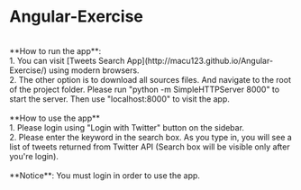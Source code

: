 # Angular-Exercise
<br>
**How to run the app**:<br>
1. You can visit [Tweets Search App](http://macu123.github.io/Angular-Exercise/) using modern browsers.<br>
2. The other option is to download all sources files. And navigate to the root of the project folder. Please run "python -m SimpleHTTPServer 8000" to start the server. Then use "localhost:8000" to visit the app.
<br>
<br>
**How to use the app**<br>
1. Please login using "Login with Twitter" button on the sidebar.<br>
2. Please enter the keyword in the search box. As you type in, you will see a list of tweets returned from Twitter API (Search box will be visible only after you're login).
<br>
<br>
**Notice**: You must login in order to use the app.
